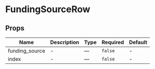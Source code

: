 # FundingSourceRow

## Props

<!-- @vuese:FundingSourceRow:props:start -->
|Name|Description|Type|Required|Default|
|---|---|---|---|---|
|funding_source|-|—|`false`|-|
|index|-|—|`false`|-|

<!-- @vuese:FundingSourceRow:props:end -->


